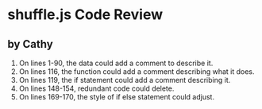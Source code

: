 # shuffle.js Code Review
## by Cathy

1. On lines 1-90, the data could add a comment to describe it.
2. On lines 116, the function could add a comment describing what it does.
3. On lines 119, the if statement could add a comment describing it.
4. On lines 148-154, redundant code could delete.
5. On lines 169-170, the style of if else statement could adjust.